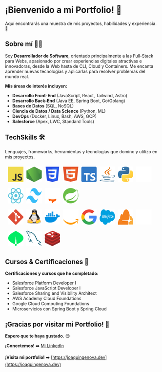 # ¡Bienvenido a mi Portfolio! 👋

Aquí encontrarás una muestra de mis proyectos, habilidades y experiencia. 🚀

## Sobre mí 🧑‍💻

Soy **Desarrollador de Software**, orientado principalmente a las Full-Stack para Webs, apasionado por crear experiencias digitales atractivas e innovadoras, desde la Web hasta de CLI, Cloud y Containers. Me encanta aprender nuevas tecnologías y aplicarlas para resolver problemas del mundo real.

**Mis áreas de interés incluyen:**

* **Desarrollo Front-End** (JavaScript, React, Tailwind, Astro)
* **Desarrollo Back-End** (Java EE, Spring Boot, Go/Golang)
* **Bases de Datos** (SQL, NoSQL)
* **Ciencia de Datos / Data Science** (Python, ML)
* **DevOps** (Docker, Linux, Bash, AWS, GCP)
* **Salesforce** (Apex, LWC, Standard Tools)

## TechSkills 🛠️

Lenguajes, frameworks, herramientas y tecnologías que domino y utilizo en mis proyectos.
<div style="display: flex; flex-direction: row; padding: 10px; gap: 10px;">
    <img src="./readme-images/javascript.svg" alt="JavaScript" width="50" height="50" />
    <img src="./readme-images/nodejs.svg" alt="JavaScript" width="50" height="50" />
    <img src="./readme-images/css_old.svg" alt="CSS3" width="50" height="50" />
    <img src="./readme-images/html5.svg" alt="HTML5" width="50" height="50" />
    <img src="./readme-images/typescript.svg" alt="TypeScript" width="50" height="50" />
    <img src="./readme-images/java.svg" alt="Java" width="50" height="50" />
    <img src="./readme-images/python.svg" alt="Python" width="50" height="50" />
    <img src="./readme-images/bash_dark.svg" alt="Bash" width="50" height="50" />
</div>

<div style="display: flex; flex-direction: row; padding: 10px; gap: 10px;">
    <img src="./readme-images/react_dark.svg" alt="React" width="50" height="50" />
    <img src="./readme-images/tailwindcss.svg" alt="Node.js" width="50" height="50" />
    <img src="./readme-images/astro_dark.svg" alt="Astro" width="50" height="50" />
    <img src="./readme-images/spring.svg" alt="Spring Boot" width="50" height="50" />
</div>

<div style="display: flex; flex-direction: row; padding: 10px; gap: 10px;">
    <img src="./readme-images/git.svg" alt="Git" width="50" height="50" />
    <img src="./readme-images/linux.svg" alt="Linux" width="50" height="50" />
    <img src="./readme-images/docker.svg" alt="Docker" width="50" height="50" />
    <img src="./readme-images/aws_dark.svg" alt="AWS" width="50" height="50" />
    <img src="./readme-images/google.svg" alt="Google Cloud" width="50" height="50" />
    <img src="./readme-images/salesforce.svg" alt="Salesforce" width="50" height="50" />
    <img src="./readme-images/cloudflare.svg" alt="Cloudflare" width="50" height="50" />
    <img src="./readme-images/vercel_dark.svg" alt="Vercel" width="50" height="50" />
</div>

<div style="display: flex; flex-direction: row; padding: 10px; gap: 10px;">
    <img src="./readme-images/mongodb.svg" alt="MongoDB" width="50" height="50" />
    <img src="./readme-images/mysql.svg" alt="MySQL" width="50" height="50" />
    <img src="./readme-images/redis.svg" alt="Redis" width="50" height="50" />
</div>

## Cursos & Certificaciones 📜

**Certificaciones y cursos que he completado:**

* Salesforce Platform Developer I
* Salesforce JavaScript Developer I
* Salesforce Sharing and Visibility Architect
* AWS Academy Cloud Foundations
* Google Cloud Computing Foundations
* Microservicios con Spring Boot y Spring Cloud

## ¡Gracias por visitar mi Portfolio! 🙏

**Espero que te haya gustado.** 😊

**¡Conectemos!** ➡️ [Mi LinkedIn](https://www.linkedin.com/in/joaqu%C3%ADn-g%C3%A9nova-a4011022a/)

**¡Visita mi portfolio!** ➡️ [https://joaquingenova.dev](https://joaquingenova.dev)
